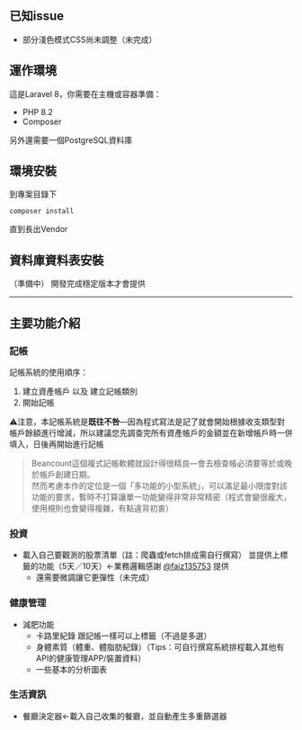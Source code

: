 ## 已知issue
- 部分淺色模式CSS尚未調整（未完成）

## 運作環境
這是Laravel 8，你需要在主機或容器準備：
- PHP 8.2
- Composer

另外還需要一個PostgreSQL資料庫

## 環境安裝
到專案目錄下
```shell
composer install
```
直到長出Vendor

## 資料庫資料表安裝
（準備中）
開發完成穩定版本才會提供

***
## 主要功能介紹
### 記帳
記帳系統的使用順序：
1. 建立資產帳戶 以及 建立記帳類別
2. 開始記帳

⚠️注意，本記帳系統是**既往不咎**—因為程式寫法是記了就會開始根據收支類型對帳戶餘額進行增減，所以建議您先調查完所有資產帳戶的金額並在新增帳戶時一併填入，日後再開始進行記帳

>Beancount這個複式記帳軟體就設計得很精良—會去檢查帳必須要等於或晚於帳戶創建日期。<br>
>然而考慮本作的定位是一個「多功能的小型系統」，可以滿足最小限度對該功能的要求，暫時不打算讓單一功能變得非常非常精密（程式會變很龐大，使用規則也會變得複雜，有點違背初衷）

### 投資
- 載入自己要觀測的股票清單（註：爬蟲或fetch排成需自行撰寫） 並提供上標籤的功能（5天／10天）<-業務邏輯感謝 [@faiz135753](https://github.com/faiz135753) 提供
  - 還需要微調讓它更彈性（未完成）
 
### 健康管理
- 減肥功能
  - 卡路里紀錄 跟記帳一樣可以上標籤（不過是多選）
  - 身體素質（體重、體脂肪紀錄）（Tips：可自行撰寫系統排程載入其他有API的健康管理APP/裝置資料）
  - 一些基本的分析圖表

### 生活資訊
- 餐廳決定器<-載入自己收集的餐廳，並自動產生多重篩選器
